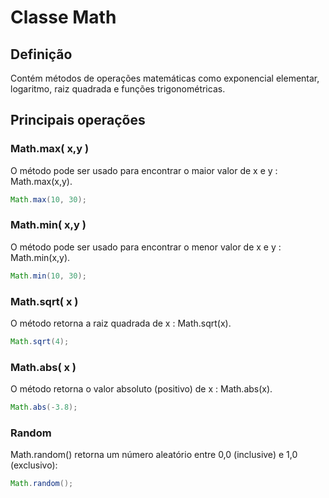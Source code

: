 # Classe Math
## Definição
Contém métodos de operações matemáticas como exponencial elementar, logaritmo, raiz quadrada e funções trigonométricas.

## Principais operações

### Math.max( x,y )
O método pode ser usado para encontrar o maior valor de x e y : Math.max(x,y).

```java
Math.max(10, 30);
```
### Math.min( x,y )
O método pode ser usado para encontrar o menor valor de x e y : Math.min(x,y).

```java
Math.min(10, 30);
```
### Math.sqrt( x )
O método retorna a raiz quadrada de x : Math.sqrt(x).

```java
Math.sqrt(4);
```

### Math.abs( x )
O método retorna o valor absoluto (positivo) de x : Math.abs(x).

```java
Math.abs(-3.8);
```
### Random
Math.random() retorna um número aleatório entre 0,0 (inclusive) e 1,0 (exclusivo):

```java
Math.random();
```
